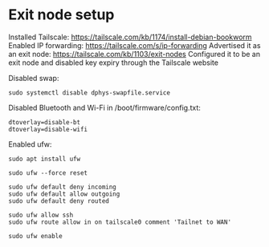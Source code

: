 # Exit node setup

Installed Tailscale: https://tailscale.com/kb/1174/install-debian-bookworm
Enabled IP forwarding: https://tailscale.com/s/ip-forwarding
Advertised it as an exit node: https://tailscale.com/kb/1103/exit-nodes
Configured it to be an exit node and disabled key expiry through the Tailscale website

Disabled swap:
```
sudo systemctl disable dphys-swapfile.service
```

Disabled Bluetooth and Wi-Fi in /boot/firmware/config.txt:
```
dtoverlay=disable-bt
dtoverlay=disable-wifi
```

Enabled ufw:
```
sudo apt install ufw

sudo ufw --force reset

sudo ufw default deny incoming
sudo ufw default allow outgoing
sudo ufw default deny routed

sudo ufw allow ssh
sudo ufw route allow in on tailscale0 comment 'Tailnet to WAN'

sudo ufw enable
```
